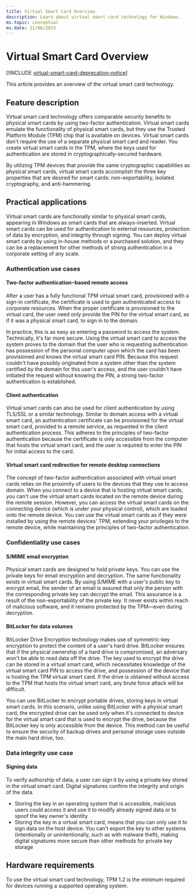 ```yaml
---
title: Virtual Smart Card Overview
description: Learn about virtual smart card technology for Windows.
ms.topic: conceptual
ms.date: 11/06/2023
---
```


# Virtual Smart Card Overview

[!INCLUDE [virtual-smart-card-deprecation-notice](../../includes/virtual-smart-card-deprecation-notice.md)]

This article provides an overview of the virtual smart card technology.

## Feature description

Virtual smart card technology offers comparable security benefits to physical smart cards by using two-factor authentication. Virtual smart cards emulate the functionality of physical smart cards, but they use the Trusted Platform Module (TPM) chip that is available on devices. Virtual smart cards don't require the use of a separate physical smart card and reader. You create virtual smart cards in the TPM, where the keys used for authentication are stored in cryptographically-secured hardware.

By utilizing TPM devices that provide the same cryptographic capabilities as physical smart cards, virtual smart cards accomplish the three key properties that are desired for smart cards: non-exportability, isolated cryptography, and anti-hammering.

## Practical applications

Virtual smart cards are functionally similar to physical smart cards, appearing in Windows as smart cards that are always-inserted. Virtual smart cards can be used for authentication to external resources, protection of data by encryption, and integrity through signing. You can deploy virtual smart cards by using in-house methods or a purchased solution, and they can be a replacement for other methods of strong authentication in a corporate setting of any scale.

### Authentication use cases

#### Two-factor authentication‒based remote access

After a user has a fully functional TPM virtual smart card, provisioned with a sign-in certificate, the certificate is used to gain authenticated access to corporate resources. When the proper certificate is provisioned to the virtual card, the user need only provide the PIN for the virtual smart card, as if it was a physical smart card, to sign in to the domain.

In practice, this is as easy as entering a password to access the system. Technically, it's far more secure. Using the virtual smart card to access the system proves to the domain that the user who is requesting authentication has possession of the personal computer upon which the card has been provisioned and knows the virtual smart card PIN. Because this request couldn't have possibly originated from a system other than the system certified by the domain for this user's access, and the user couldn't have initiated the request without knowing the PIN, a strong two-factor authentication is established.

#### Client authentication

Virtual smart cards can also be used for client authentication by using TLS/SSL or a similar technology. Similar to domain access with a virtual smart card, an authentication certificate can be provisioned for the virtual smart card, provided to a remote service, as requested in the client authentication process. This adheres to the principles of two-factor authentication because the certificate is only accessible from the computer that hosts the virtual smart card, and the user is required to enter the PIN for initial access to the card.

#### Virtual smart card redirection for remote desktop connections

The concept of two-factor authentication associated with virtual smart cards relies on the proximity of users to the devices that they use to access domain. When you connect to a device that is hosting virtual smart cards, you can't use the virtual smart cards located on the remote device during the remote session. However, you can access the virtual smart cards on the connecting device (which is under your physical control), which are loaded onto the remote device. You can use the virtual smart cards as if they were installed by using the remote devices' TPM, extending your privileges to the remote device, while maintaining the principles of two-factor authentication.

### Confidentiality use cases

#### S/MIME email encryption

Physical smart cards are designed to hold private keys. You can use the private keys for email encryption and decryption. The same functionality exists in virtual smart cards. By using S/MIME with a user's public key to encrypt email, the sender of an email is assured that only the person with the corresponding private key can decrypt the email. This assurance is a result of the non-exportability of the private key. It never exists within reach of malicious software, and it remains protected by the TPM—even during decryption.

#### BitLocker for data volumes

BitLocker Drive Encryption technology makes use of symmetric-key encryption to protect the content of a user's hard drive. BitLocker ensures that if the physical ownership of a hard drive is compromised, an adversary won't be able to read data off the drive. The key used to encrypt the drive can be stored in a virtual smart card, which necessitates knowledge of the virtual smart card PIN to access the drive, and possession of the device that is hosting the TPM virtual smart card. If the drive is obtained without access to the TPM that hosts the virtual smart card, any brute force attack will be difficult.

You can use BitLocker to encrypt portable drives, storing keys in virtual smart cards. In this scenario, unlike using BitLocker with a physical smart card, the encrypted drive can be used only when it's connected to device for the virtual smart card that is used to encrypt the drive, because the BitLocker key is only accessible from the device. This method can be useful to ensure the security of backup drives and personal storage uses outside the main hard drive, too.

### Data integrity use case

#### Signing data

To verify authorship of data, a user can sign it by using a private key stored in the virtual smart card. Digital signatures confirm the integrity and origin of the data.

- Storing the key in an operating system that is accessible, malicious users could access it and use it to modify already signed data or to spoof the key owner's identity
- Storing the key in a virtual smart card, means that you can only use it to sign data on the host device. You can't export the key to other systems (intentionally or unintentionally, such as with malware theft), making digital signatures more secure than other methods for private key storage

## Hardware requirements

To use the virtual smart card technology, TPM 1.2 is the minimum required for devices running a supported operating system.
